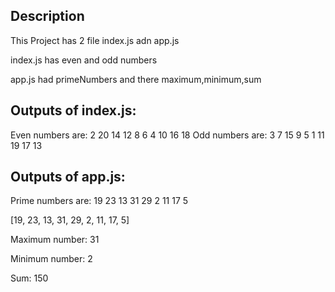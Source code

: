 
## Description
This Project has 2 file index.js adn app.js

index.js has even and odd numbers

app.js had primeNumbers and there maximum,minimum,sum

## Outputs of index.js:
Even numbers are: 2 20 14 12 8 6 4 10 16 18 
Odd numbers are: 3 7 15 9 5 1 11 19 17 13 

## Outputs of app.js:
Prime numbers are: 19 23 13 31 29 2 11 17 5 

[19, 23, 13, 31, 29, 2, 11, 17, 5]

Maximum number: 31

Minimum number: 2

Sum: 150
